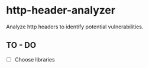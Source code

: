 # http-header-analyzer
Analyze http headers to identify potential vulnerabilities.

## TO - DO

- [ ] Choose libraries
